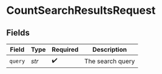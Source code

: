# CountSearchResultsRequest


## Fields

| Field              | Type               | Required           | Description        |
| ------------------ | ------------------ | ------------------ | ------------------ |
| `query`            | *str*              | :heavy_check_mark: | The search query   |
